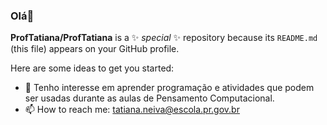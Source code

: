 ### Olá👋

**ProfTatiana/ProfTatiana** is a ✨ _special_ ✨ repository because its `README.md` (this file) appears on your GitHub profile.

Here are some ideas to get you started:

- 🔭 Tenho interesse em aprender programação e atividades que podem ser usadas durante as aulas de Pensamento Computacional.
- 📫 How to reach me: tatiana.neiva@escola.pr.gov.br


